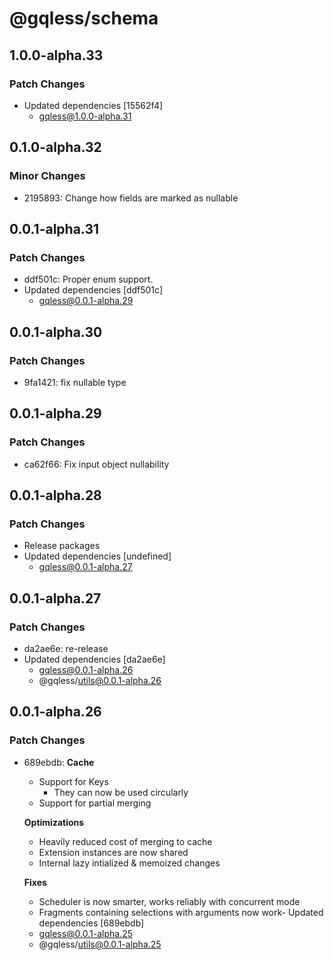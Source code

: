 # @gqless/schema

## 1.0.0-alpha.33

### Patch Changes

- Updated dependencies [15562f4]
  - gqless@1.0.0-alpha.31

## 0.1.0-alpha.32

### Minor Changes

- 2195893: Change how fields are marked as nullable

## 0.0.1-alpha.31

### Patch Changes

- ddf501c: Proper enum support.
- Updated dependencies [ddf501c]
  - gqless@0.0.1-alpha.29

## 0.0.1-alpha.30

### Patch Changes

- 9fa1421: fix nullable type

## 0.0.1-alpha.29

### Patch Changes

- ca62f66: Fix input object nullability

## 0.0.1-alpha.28

### Patch Changes

- Release packages
- Updated dependencies [undefined]
  - gqless@0.0.1-alpha.27

## 0.0.1-alpha.27

### Patch Changes

- da2ae6e: re-release
- Updated dependencies [da2ae6e]
  - gqless@0.0.1-alpha.26
  - @gqless/utils@0.0.1-alpha.26

## 0.0.1-alpha.26

### Patch Changes

- 689ebdb: **Cache**

  - Support for Keys
    - They can now be used circularly
  - Support for partial merging

  **Optimizations**

  - Heavily reduced cost of merging to cache
  - Extension instances are now shared
  - Internal lazy intialized & memoized changes

  **Fixes**

  - Scheduler is now smarter, works reliably with concurrent mode
  - Fragments containing selections with arguments now work- Updated dependencies [689ebdb]
  - gqless@0.0.1-alpha.25
  - @gqless/utils@0.0.1-alpha.25
